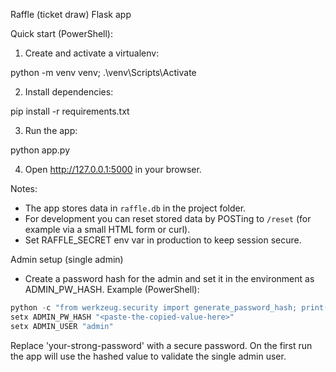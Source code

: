 Raffle (ticket draw) Flask app

Quick start (PowerShell):

1. Create and activate a virtualenv:

python -m venv venv; .\venv\Scripts\Activate

2. Install dependencies:

pip install -r requirements.txt

3. Run the app:

python app.py

4. Open http://127.0.0.1:5000 in your browser.

Notes:
- The app stores data in `raffle.db` in the project folder.
- For development you can reset stored data by POSTing to `/reset` (for example via a small HTML form or curl).
- Set RAFFLE_SECRET env var in production to keep session secure.

Admin setup (single admin)
 - Create a password hash for the admin and set it in the environment as ADMIN_PW_HASH. Example (PowerShell):

```powershell
python -c "from werkzeug.security import generate_password_hash; print(generate_password_hash('your-strong-password'))" | Set-Clipboard
setx ADMIN_PW_HASH "<paste-the-copied-value-here>"
setx ADMIN_USER "admin"
```

Replace 'your-strong-password' with a secure password. On the first run the app will use the hashed value to validate the single admin user.
